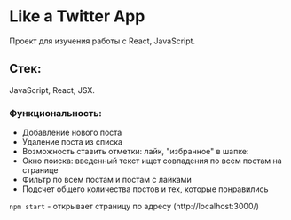 # Like a Twitter App

Проект для изучения работы с React, JavaScript.

## Стек:
JavaScript, React, JSX.

### Функциональность:
- Добавление нового поста
- Удаление поста из списка
- Возможность ставить отметки: лайк, "избранное"
в шапке:
- Окно поиска: введенный текст ищет совпадения по всем постам на странице
- Фильтр по всем постам и постам с лайками
- Подсчет общего количества постов и тех, которые понравились

```npm start``` - открывает страницу по адресу (http://localhost:3000/)
